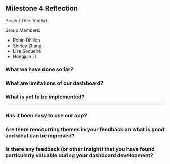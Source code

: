 ## Milestone 4 Reflection

Project Title: VanArt

Group Members:
- Robin Dhillon
- Shirley Zhang
- Lisa Sequeira 
- Hongjian Li

### What we have done so far?

### What are limitations of our dashboard? 

### What is yet to be implemented?

---

### Has it been easy to use our app?

### Are there reoccurring themes in your feedback on what is good and what can be improved?

### Is there any feedback (or other insight) that you have found particularly valuable during your dashboard development?
